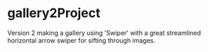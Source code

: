 # gallery2Project
Version 2 making a gallery using 'Swiper' with a great streamlined horizontal arrow swiper for sifting through images.

